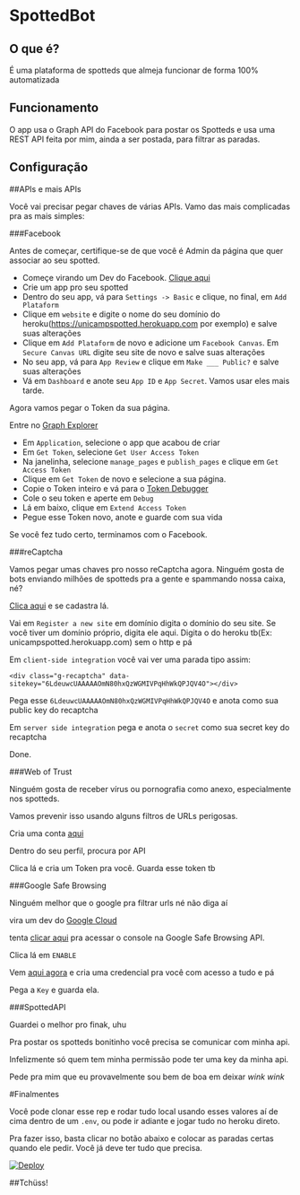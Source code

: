 SpottedBot
==========

O que é?
--------
É uma plataforma de spotteds que almeja funcionar de forma 100% automatizada

Funcionamento
-------------
O app usa o Graph API do Facebook para postar os Spotteds e usa uma REST API feita por mim, ainda a ser postada, para filtrar as paradas.


Configuração
------------

##APIs e mais APIs

Você vai precisar pegar chaves de várias APIs.
Vamo das mais complicadas pra as mais simples:

###Facebook

Antes de começar, certifique-se de que você é Admin da página que quer associar ao seu spotted.

* Começe virando um Dev do Facebook. [Clique aqui](https://developers.facebook.com/)
* Crie um app pro seu spotted
* Dentro do seu app, vá para `Settings -> Basic` e clique, no final, em `Add Plataform`
 * Clique em `website` e digite o nome do seu domínio do heroku(https://unicampspotted.herokuapp.com por exemplo) e salve suas alterações
 * Clique em `Add Plataform` de novo e adicione um `Facebook Canvas`. Em `Secure Canvas URL` digite seu site de novo e salve suas alterações
* No seu app, vá para `App Review` e clique em `Make ___ Public?` e salve suas alterações
* Vá em `Dashboard` e anote seu `App ID` e `App Secret`. Vamos usar eles mais tarde.

Agora vamos pegar o Token da sua página.

Entre no [Graph Explorer](https://developers.facebook.com/tools/explorer/)

* Em `Application`, selecione o app que acabou de criar
* Em `Get Token`, selecione `Get User Access Token`
* Na janelinha, selecione `manage_pages` e `publish_pages` e clique em `Get Access Token`
* Clique em `Get Token` de novo e selecione a sua página.
* Copie o Token inteiro e vá para o [Token Debugger](https://developers.facebook.com/tools/debug/accesstoken)
* Cole o seu token e aperte em `Debug`
* Lá em baixo, clique em `Extend Access Token`
* Pegue esse Token novo, anote e guarde com sua vida

Se você fez tudo certo, terminamos com o Facebook.

###reCaptcha

Vamos pegar umas chaves pro nosso reCaptcha agora. Ninguém gosta de bots enviando milhões de spotteds pra a gente e spammando nossa caixa, né?

[Clica aqui](https://www.google.com/recaptcha/intro/) e se cadastra lá.

Vai em `Register a new site` em domínio digita o domínio do seu site. Se você tiver um domínio próprio, digita ele aqui. Digita o do heroku tb(Ex: unicampspotted.herokuapp.com) sem o http e pá

Em `client-side integration` você vai ver uma parada tipo assim:

`<div class="g-recaptcha" data-sitekey="6LdeuwcUAAAAAOmN80hxQzWGMIVPqHhWkQPJQV4O"></div>`

Pega esse `6LdeuwcUAAAAAOmN80hxQzWGMIVPqHhWkQPJQV4O` e anota como sua public key do recaptcha

Em `server side integration` pega e anota o `secret` como sua secret key do recaptcha

Done.

###Web of Trust

Ninguém gosta de receber vírus ou pornografia como anexo, especialmente nos spotteds.

Vamos prevenir isso usando alguns filtros de URLs perigosas.

Cria uma conta [aqui](https://www.mywot.com/)

Dentro do seu perfil, procura por API

Clica lá e cria um Token pra você. Guarda esse token tb

###Google Safe Browsing

Ninguém melhor que o google pra filtrar urls né não diga aí

vira um dev do [Google Cloud](https://cloud.google.com/)

tenta [clicar aqui](https://console.cloud.google.com/apis/api/safebrowsing.googleapis.com/overview) pra acessar o console na Google Safe Browsing API.

Clica lá em `ENABLE`

Vem [aqui agora](https://console.cloud.google.com/apis/credentials) e cria uma credencial pra você com acesso a tudo e pá

Pega a `Key` e guarda ela.

###SpottedAPI

Guardei o melhor pro finak, uhu

Pra postar os spotteds bonitinho você precisa se comunicar com minha api.

Infelizmente só quem tem minha permissão pode ter uma key da minha api.

Pede pra mim que eu provavelmente sou bem de boa em deixar *wink wink*

#Finalmentes

Você pode clonar esse rep e rodar tudo local usando esses valores aí de cima dentro de um `.env`, ou pode ir adiante e jogar tudo no heroku direto.

Pra fazer isso, basta clicar no botão abaixo e colocar as paradas certas quando ele pedir. Você já deve ter tudo que precisa.

[![Deploy](https://www.herokucdn.com/deploy/button.svg)](https://heroku.com/deploy)

##Tchüss!
